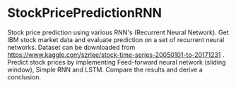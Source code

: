 # StockPricePredictionRNN
Stock price prediction using various RNN's (Recurrent Neural Network).
Get IBM stock market data and evaluate prediction on a set of recurrent neural networks.
Dataset can be downloaded from https://www.kaggle.com/szrlee/stock-time-series-20050101-to-20171231 .
Predict stock prices by implementing Feed-forward neural network (sliding window), Simple RNN and LSTM.
Compare the results and derive a conclusion.
